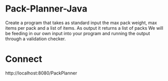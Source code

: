 # Pack-Planner-Java

Create a program that takes as standard input the max pack weight, max items per pack and a list of items. As output it returns a list of packs We will be feeding in our own input into your program and running the output through a validation checker.

# Connect

http://localhost:8080/PackPlanner

# 
